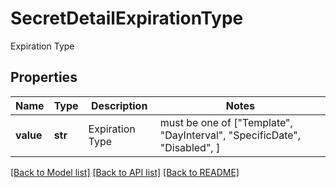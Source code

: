 # SecretDetailExpirationType

Expiration Type

## Properties
Name | Type | Description | Notes
------------ | ------------- | ------------- | -------------
**value** | **str** | Expiration Type |  must be one of ["Template", "DayInterval", "SpecificDate", "Disabled", ]

[[Back to Model list]](../README.md#documentation-for-models) [[Back to API list]](../README.md#documentation-for-api-endpoints) [[Back to README]](../README.md)



